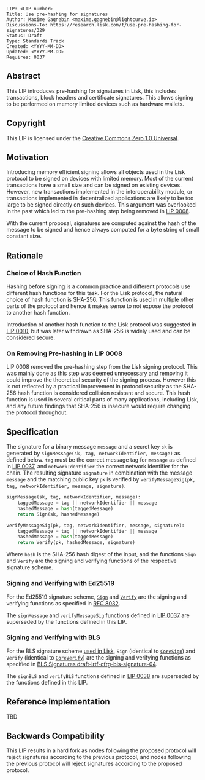 ```
LIP: <LIP number>
Title: Use pre-hashing for signatures
Author: Maxime Gagnebin <maxime.gagnebin@lightcurve.io>
Discussions-To: https://research.lisk.com/t/use-pre-hashing-for-signatures/329
Status: Draft
Type: Standards Track
Created: <YYYY-MM-DD>
Updated: <YYYY-MM-DD>
Requires: 0037
```

## Abstract

This LIP introduces pre-hashing for signatures in Lisk, this includes transactions, block headers and certificate signatures.
This allows signing to be performed on memory limited devices such as hardware wallets.

## Copyright

This LIP is licensed under the [Creative Commons Zero 1.0 Universal](https://creativecommons.org/publicdomain/zero/1.0/).

## Motivation

Introducing memory efficient signing allows all objects used in the Lisk protocol to be signed on devices with limited memory.  Most of the current transactions have a small size and can be signed on existing devices. However, new transactions implemented in the interoperability module, or transactions implemented in decentralized applications are likely to be too large to be signed directly on such devices. This argument was overlooked in the past which led to the pre-hashing step being removed in [LIP 0008](https://github.com/LiskHQ/lips/blob/main/proposals/lip-0008.md).

With the current proposal, signatures are computed against the hash of the message to be signed and hence always computed for a byte string of small constant size.

## Rationale

### Choice of Hash Function

Hashing before signing is a common practice and different protocols use different hash functions for this task. For the Lisk protocol, the natural choice of hash function is SHA-256. This function is used in multiple other parts of the protocol and hence it makes sense to not expose the protocol to another hash function.

Introduction of another hash function to the Lisk protocol was suggested in [LIP 0010](https://github.com/LiskHQ/lips/blob/main/proposals/lip-0010.md), but was later withdrawn as SHA-256 is widely used and can be considered secure.

### On Removing Pre-hashing in LIP 0008

LIP 0008 removed the pre-hashing step from the Lisk signing protocol. This was mainly done as this step was deemed unnecessary and removing it could improve the theoretical security of the signing process. However this is not reflected by a practical improvement in protocol security as the SHA-256 hash function is considered collision resistant and secure. This hash function is used in several critical parts of many applications, including Lisk, and any future findings that SHA-256 is insecure would require changing the protocol throughout.

## Specification

The signature for a binary message `message` and a secret key `sk` is generated by `signMessage(sk, tag, networkIdentifier, message)` as defined below. `tag` must be the correct message tag for `message` as defined in [LIP 0037](https://github.com/LiskHQ/lips/blob/main/proposals/lip-0037.md), and `networkIdentifier` the correct network identifier for the chain. The resulting signature `signature` in combination with the message `message` and the matching public key `pk` is verified by `verifyMessageSig(pk, tag, networkIdentifier, message, signature)`.

```python
signMessage(sk, tag, networkIdentifier, message):
    taggedMessage = tag || networkIdentifier || message
    hashedMessage = hash(taggedMessage)
    return Sign(sk, hashedMessage)

verifyMessageSig(pk, tag, networkIdentifier, message, signature):
    taggedMessage = tag || networkIdentifier || message
    hashedMessage = hash(taggedMessage)
    return Verify(pk, hashedMessage, signature)
```

Where `hash` is the SHA-256 hash digest of the input, and the functions `Sign` and `Verify` are the signing and verifying functions of the respective signature scheme.

### Signing and Verifying with Ed25519

For the Ed25519 signature scheme, <code>[Sign](https://tools.ietf.org/html/rfc8032#section-5.1.6)</code> and <code>[Verify](https://tools.ietf.org/html/rfc8032#section-5.1.7)</code> are the signing and verifying functions as specified in [RFC 8032](https://tools.ietf.org/html/rfc8032).

The `signMessage` and `verifyMessageSig` functions defined in [LIP 0037](https://github.com/LiskHQ/lips/blob/main/proposals/lip-0037.md#signing-and-verifying-with-ed25519) are superseded by the functions defined in this LIP.

### Signing and Verifying with BLS

For the BLS signature scheme [used in Lisk](https://github.com/LiskHQ/lips/blob/main/proposals/lip-0038.md#specification), `Sign` (identical to <code>[CoreSign](https://datatracker.ietf.org/doc/html/draft-irtf-cfrg-bls-signature-04#section-2.6)</code>) and `Verify` (identical to <code>[CoreVerify](https://datatracker.ietf.org/doc/html/draft-irtf-cfrg-bls-signature-04#section-2.7)</code>) are the signing and verifying functions as specified in [BLS Signatures draft-irtf-cfrg-bls-signature-04](https://datatracker.ietf.org/doc/html/draft-irtf-cfrg-bls-signature-04).

The `signBLS` and `verifyBLS` functions defined in [LIP 0038](https://github.com/LiskHQ/lips/blob/main/proposals/lip-0038.md#signing-and-verifying) are superseded by the functions defined in this LIP.

## Reference Implementation

TBD

## Backwards Compatibility

This LIP results in a hard fork as nodes following the proposed protocol will reject signatures according to the previous protocol, and nodes following the previous protocol will reject signatures according to the proposed protocol.
